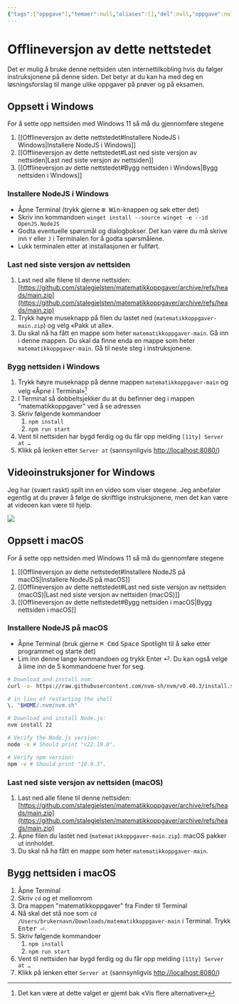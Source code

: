 ```yaml
---
{"tags":["oppgave"],"temaer":null,"aliases":[],"del":null,"oppgave":null,"fag":null,"eksamen":null,"dg-publish":true,"title":"Offlineversjon av dette nettstedet","date":"2025-09-15","modified":"2025-09-25","permalink":"/offlineversjon-av-dette-nettstedet/","dgPassFrontmatter":true}
---
```



# Offlineversjon av dette nettstedet

Det er mulig å bruke denne nettsiden uten internettilkobling hvis du følger instruksjonene på denne siden. Det betyr at du kan ha med deg en løsningsforslag til mange ulike oppgaver på prøver og på eksamen.

## Oppsett i Windows
For å sette opp nettsiden med Windows 11 så må du gjennomføre stegene
1. [[Offlineversjon av dette nettstedet#Installere NodeJS i Windows\|Installere NodeJS i Windows]]
2. [[Offlineversjon av dette nettstedet#Last ned siste versjon av nettsiden\|Last ned siste versjon av nettsiden]]
3. [[Offlineversjon av dette nettstedet#Bygg nettsiden i Windows\|Bygg nettsiden i Windows]]

### Installere NodeJS i Windows
- Åpne Terminal (trykk gjerne <kbd>⊞ Win</kbd>-knappen og søk etter det)
- Skriv inn kommandoen `winget install --source winget -e --id OpenJS.NodeJS`
- Godta eventuelle spørsmål og dialogbokser. Det kan være du må skrive inn `Y` eller `J` i Terminalen for å godta spørsmålene.
- Lukk terminalen etter at installasjonen er fullført.

### Last ned siste versjon av nettsiden
1. Last ned alle filene til denne nettsiden: [https://github.com/stalegjelsten/matematikkoppgaver/archive/refs/heads/main.zip](https://github.com/stalegjelsten/matematikkoppgaver/archive/refs/heads/main.zip)
2. Trykk høyre museknapp på filen du lastet ned (`matematikkoppgaver-main.zip`) og velg «Pakk ut alle».
3. Du skal nå ha fått en mappe som heter `matematikkoppgaver-main`. Gå inn i denne mappen. Du skal da finne enda en mappe som heter `matematikkoppgaver-main`. Gå til neste steg i instruksjonene.

### Bygg nettsiden i Windows
1. Trykk høyre museknapp på denne mappen `matematikkoppgaver-main` og velg «Åpne i Terminal»[^1]
2. I Terminal så dobbeltsjekker du at du befinner deg i mappen "matematikkoppgaver" ved å se adressen
3. Skriv følgende kommandoer 
	1. `npm install`
	2. `npm run start`
4. Vent til nettsiden har bygd ferdig og du får opp melding `[11ty] Server at …`
5. Klikk på lenken etter `Server at` (sannsynligvis [http://localhost:8080/](http://localhost:8080/))

## Videoinstruksjoner for Windows
Jeg har (svært raskt) spilt inn en video som viser stegene. Jeg anbefaler egentlig at du prøver å følge de skriftlige instruksjonene, men det kan være at videoen kan være til hjelp.

![](https://youtu.be/awvkLAy0EZY)

## Oppsett i macOS
For å sette opp nettsiden med Windows 11 så må du gjennomføre stegene
1. [[Offlineversjon av dette nettstedet#Installere NodeJS på macOS\|Installere NodeJS på macOS]]
2. [[Offlineversjon av dette nettstedet#Last ned siste versjon av nettsiden (macOS)\|Last ned siste versjon av nettsiden (macOS)]]
3. [[Offlineversjon av dette nettstedet#Bygg nettsiden i macOS\|Bygg nettsiden i macOS]]

### Installere NodeJS på macOS
- Åpne Terminal (bruk gjerne <kbd>⌘ Cmd</kbd> <kbd>Space</kbd> Spotlight til å søke etter programmet og starte det)
- Lim inn denne lange kommandoen og trykk Enter ⏎. Du kan også velge å lime inn de 5 kommandoene hver for seg.
```bash
# Download and install nvm:
curl -o- https://raw.githubusercontent.com/nvm-sh/nvm/v0.40.3/install.sh | bash

# in lieu of restarting the shell
\. "$HOME/.nvm/nvm.sh"

# Download and install Node.js:
nvm install 22

# Verify the Node.js version:
node -v # Should print "v22.19.0".

# Verify npm version:
npm -v # Should print "10.9.3".
```

### Last ned siste versjon av nettsiden (macOS)
1. Last ned alle filene til denne nettsiden: [https://github.com/stalegjelsten/matematikkoppgaver/archive/refs/heads/main.zip](https://github.com/stalegjelsten/matematikkoppgaver/archive/refs/heads/main.zip)
2. Åpne filen du lastet ned (`matematikkoppgaver-main.zip`). macOS pakker ut innholdet.
3. Du skal nå ha fått en mappe som heter `matematikkoppgaver-main`. 

## Bygg nettsiden i macOS
1. Åpne Terminal
2. Skriv `cd` og et mellomrom
3. Dra mappen "matematikkoppgaver" fra Finder til Terminal
4. Nå skal det stå noe som `cd /Users/brukernavn/Downloads/matematikkoppgaver-main` i Terminal. Trykk <kbd>Enter ⏎</kbd>.
5. Skriv følgende kommandoer 
	1. `npm install`
	2. `npm run start`
6. Vent til nettsiden har bygd ferdig og du får opp melding `[11ty] Server at …`
7. Klikk på lenken etter `Server at` (sannsynligvis [http://localhost:8080/](http://localhost:8080/))

[^1]: Det kan være at dette valget er gjemt bak «Vis flere alternativer»
